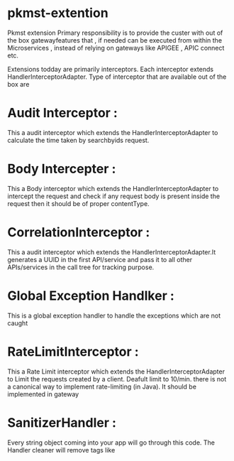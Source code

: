 # pkmst-extention

Pkmst extension Primary responsibility is to provide the custer with out of the box gatewayfeatures that , if needed
can be executed from within the Microservices , instead of relying on gateways like APIGEE , APIC connect etc.

Extensions todday are primarily interceptors. Each interceptor extends HandlerInterceptorAdapter.
Type of interceptor that are available out of the box are

 # Audit Interceptor : 
 This a audit interceptor which extends the HandlerInterceptorAdapter to
 calculate the time taken by searchbyids request. 
 
 # Body Intercepter :
  This a Body interceptor which extends the HandlerInterceptorAdapter to
  intercept the request and check if any request body is present inside the
   request then it should be of proper contentType.
   
# CorrelationInterceptor  :
 This a audit interceptor which extends the HandlerInterceptorAdapter.It
 generates a UUID in the first API/service and pass it to all other
 APIs/services in the call tree for tracking purpose.
 
 # Global Exception Handlker :
 This is a global exception handler to handle the exceptions which are not
 caught
 
 # RateLimitInterceptor  :
 This a Rate Limit interceptor which extends the HandlerInterceptorAdapter to
  Limit the requests created by a client. Deafult limit to 10/min.
  there is not a canonical way to implement rate-limiting (in Java). It should
  be implemented in gateway
  
  # SanitizerHandler  :
  Every string object coming into your app will go through this code. The
   Handler cleaner will remove tags like <script>, <div>, etc. It also removes
  Everything inside those tags.

  
  # TraceabilityInterceptor :
  This a audit interceptor which extends the HandlerInterceptorAdapter.An id is
  passed in from client and will be unique with an application context. The id
  will be passed into the backend and return to the consumer for transaction tracing.
  
  
  \Veyr Simple to  USe in your exxiting code base
Just add below POM dependency 

  <dependency>
      <groupId>com.prokarma</groupId>
      <artifactId>pkmst-extension</artifactId>
      <version>1.0</version>
  </dependency>
  
  Happy Development
